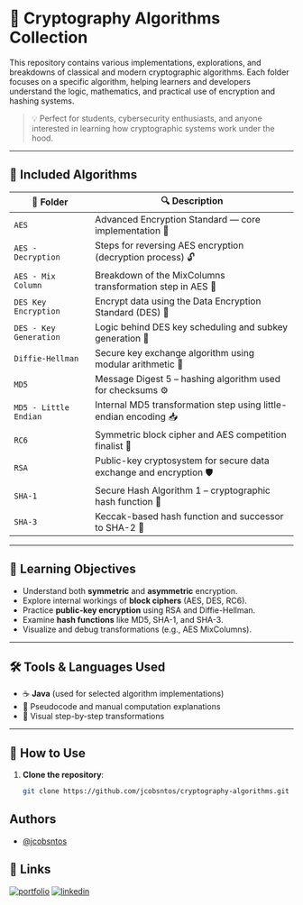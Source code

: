 # 🔐 Cryptography Algorithms Collection

This repository contains various implementations, explorations, and breakdowns of classical and modern cryptographic algorithms. Each folder focuses on a specific algorithm, helping learners and developers understand the logic, mathematics, and practical use of encryption and hashing systems.

> 💡 Perfect for students, cybersecurity enthusiasts, and anyone interested in learning how cryptographic systems work under the hood.

---

## 📂 Included Algorithms

| 📁 Folder | 🔍 Description |
|----------|----------------|
| `AES` | Advanced Encryption Standard — core implementation 🔐 |
| `AES - Decryption` | Steps for reversing AES encryption (decryption process) 🔓 |
| `AES - Mix Column` | Breakdown of the MixColumns transformation step in AES 🧪 |
| `DES Key Encryption` | Encrypt data using the Data Encryption Standard (DES) 🔑 |
| `DES - Key Generation` | Logic behind DES key scheduling and subkey generation 🔄 |
| `Diffie-Hellman` | Secure key exchange algorithm using modular arithmetic 🔁 |
| `MD5` | Message Digest 5 – hashing algorithm used for checksums ⚙️ |
| `MD5 - Little Endian` | Internal MD5 transformation step using little-endian encoding 📥 |
| `RC6` | Symmetric block cipher and AES competition finalist 🔁 |
| `RSA` | Public-key cryptosystem for secure data exchange and encryption 🛡️ |
| `SHA-1` | Secure Hash Algorithm 1 – cryptographic hash function 📄 |
| `SHA-3` | Keccak-based hash function and successor to SHA-2 🔐 |

---

## 🧠 Learning Objectives

- Understand both **symmetric** and **asymmetric** encryption.
- Explore internal workings of **block ciphers** (AES, DES, RC6).
- Practice **public-key encryption** using RSA and Diffie-Hellman.
- Examine **hash functions** like MD5, SHA-1, and SHA-3.
- Visualize and debug transformations (e.g., AES MixColumns).

---

## 🛠️ Tools & Languages Used

- ☕ **Java** (used for selected algorithm implementations)
- 📘 Pseudocode and manual computation explanations
- 🧪 Visual step-by-step transformations

---

## 🚀 How to Use

1. **Clone the repository**:
   ```bash
   git clone https://github.com/jcobsntos/cryptography-algorithms.git

## Authors

- [@jcobsntos](https://github.com/jcobsntos)


## 🔗 Links
[![portfolio](https://img.shields.io/badge/my_portfolio-000?style=for-the-badge&logo=ko-fi&logoColor=white)]()
[![linkedin](https://img.shields.io/badge/linkedin-0A66C2?style=for-the-badge&logo=linkedin&logoColor=white)](https://www.linkedin.com/in/jcobsntos)
